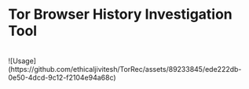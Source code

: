 <h1>Tor Browser History Investigation Tool</h1>
<br>
![Usage](https://github.com/ethicaljivitesh/TorRec/assets/89233845/ede222db-0e50-4dcd-9c12-f2104e94a68c)
